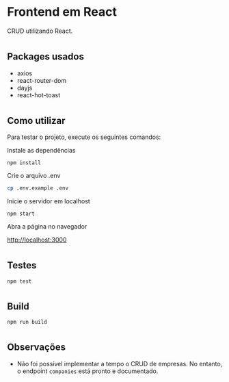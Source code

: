 # Frontend em React

CRUD utilizando React.

#
## Packages usados
- axios
- react-router-dom
- dayjs
- react-hot-toast

#
## Como utilizar

Para testar o projeto, execute os seguintes comandos:

Instale as dependências

```shell
npm install
```

Crie o arquivo .env
```sh
cp .env.example .env
```

Inicie o servidor em localhost

```shell
npm start
```

Abra a página no navegador

[http://localhost:3000](http://localhost:3000)

#
## Testes 

`npm test`

#
## Build
`npm run build`

#
## Observações
- Não foi possível implementar a tempo o CRUD de empresas. No entanto, o endpoint `companies` está pronto e documentado.